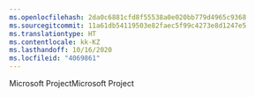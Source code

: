 ```yaml
---
ms.openlocfilehash: 2da0c6881cfd8f55538a0e020bb779d4965c9368
ms.sourcegitcommit: 11a61db54119503e82faec5f99c4273e8d1247e5
ms.translationtype: HT
ms.contentlocale: kk-KZ
ms.lasthandoff: 10/16/2020
ms.locfileid: "4069861"
---
```

<span data-ttu-id="ad112-101">Microsoft Project</span><span class="sxs-lookup"><span data-stu-id="ad112-101">Microsoft Project</span></span>